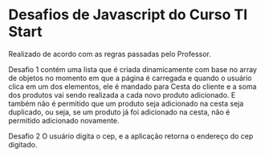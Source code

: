 # Desafios de Javascript do Curso TI Start
Realizado de acordo com as regras passadas pelo Professor.


Desafio 1 contém uma lista que é criada dinamicamente com base no array de objetos no momento em que a página é carregada e quando o usuário clica em um dos elementos, ele é mandado para Cesta do cliente e a soma dos produtos vai sendo realizada a cada novo produto adicionado. E também não é permitido que um produto seja adicionado na cesta seja duplicado, ou seja, se um produto já foi adicionado na cesta, não é permitido adicionado novamente.

Desafio 2 O usuário digita o cep, e a aplicação retorna o endereço do cep digitado.
